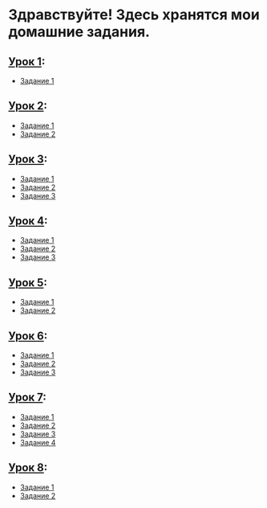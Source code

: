 # Здравствуйте! Здесь хранятся мои домашние задания.

## [Урок 1](1):
- [Задание 1](https://github.com/medpsyit/homeworks3/blob/main/1/Homework%201_1/Homework%201_1/Homework%201_1.cpp)
## [Урок 2](2):
- [Задание 1]()
- [Задание 2]()
## [Урок 3](3):
- [Задание 1]()
- [Задание 2]()
- [Задание 3]()
## [Урок 4](4):
- [Задание 1]()
- [Задание 2]()
- [Задание 3]()
## [Урок 5](5):
- [Задание 1]()
- [Задание 2]()
## [Урок 6](6):
- [Задание 1]()
- [Задание 2]()
- [Задание 3]()
## [Урок 7](7):
- [Задание 1]()
- [Задание 2]()
- [Задание 3]()
- [Задание 4]()
## [Урок 8](8):
- [Задание 1]()
- [Задание 2]()
